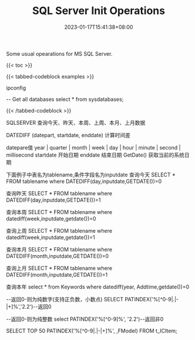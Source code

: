 ﻿---
title: "SQL Server Init Operations"
date: 2023-01-17T15:41:38+08:00
categories:
- SQL
- SQLServer
tags:
- SQLServer
keywords:
- sqlserver
- init
clearReading: true
#thumbnailImage: //example.com/static/A.png
thumbnailImage: image-1.png
thumbnailImagePosition: bottom
autoThumbnailImage: yes
metaAlignment: center
#coverImage: //example.com/static/B.png
coverImage: image-2.png
coverCaption: "A beautiful image"
coverMeta: out
coverSize: full
comments: false
showTags: true
showPagination: true
showSocial: true
showDate: true
---

Some usual opearations for MS SQL Server.

<!--more-->

{{< toc >}}

{{< tabbed-codeblock examples >}}
<!-- tab cmd -->
ipconfig
<!-- endtab -->
<!-- tab SQL -->
-- Get all databases
select * from sysdatabases;
<!-- endtab -->
{{< /tabbed-codeblock >}}



SQLSERVER 查询今天、昨天、本周、上周、本月、上月数据

DATEDIFF (datepart, startdate, enddate) 计算时间差

datepare值 year | quarter | month | week | day | hour | minute | second | millisecond
startdate 开始日期
enddate 结束日期
GetDate() 获取当前的系统日期

下面例子中表名为tablename,条件字段名为inputdate
查询今天
SELECT * FROM tablename where DATEDIFF(day,inputdate,GETDATE())=0

查询昨天
SELECT * FROM tablename where DATEDIFF(day,inputdate,GETDATE())=1

查询本周
SELECT * FROM tablename where datediff(week,inputdate,getdate())=0

查询上周
SELECT * FROM tablename where datediff(week,inputdate,getdate())=1

查询本月
SELECT * FROM tablename where DATEDIFF(month,inputdate,GETDATE())=0

查询上月
SELECT * FROM tablename where DATEDIFF(month,inputdate,GETDATE())=1

查询本年
select * from Keywords  where datediff(year, Addtime,getdate())=0




--返回0-则为纯数字(支持正负数，小数点)
 SELECT PATINDEX('%[^0-9|.|-|+]%','2.2')--返回0

 --返回0-则为纯整数
select PATINDEX('%[^0-9]%', '2.2')--返回非0

SELECT TOP 50 PATINDEX('%[^0-9|.|-|+]%', ,FModel)
FROM t_ICItem;
